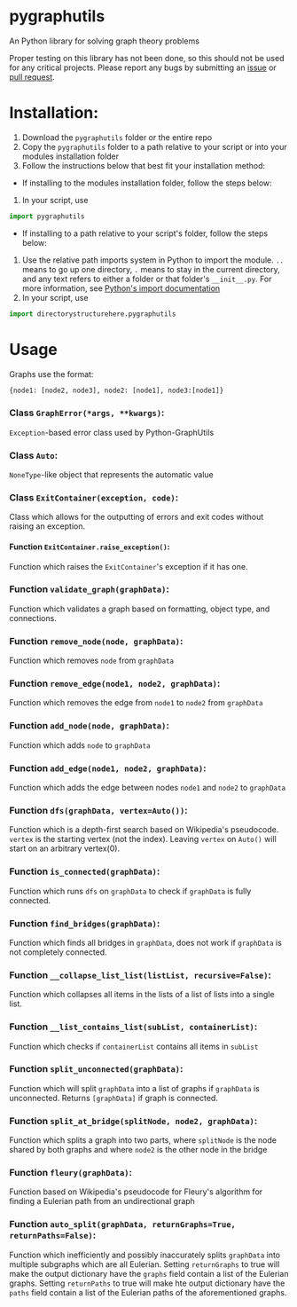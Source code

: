 # pygraphutils
 An Python library for solving graph theory problems

 Proper testing on this library has not been done, so this should not be used for any critical projects. Please report any bugs by submitting an [issue](https://github.com/ModEngineer/pygraphutils/issues) or [pull request](https://github.com/ModEngineer/pygraphutils/pulls).
# Installation:
 1. Download the `pygraphutils` folder or the entire repo
 2. Copy the `pygraphutils` folder to a path relative to your script or into your modules installation folder
 3. Follow the instructions below that best fit your installation method:
  * If installing to the modules installation folder, follow the steps below:
   1. In your script, use 
   ```python
   import pygraphutils
   ```
  * If installing to a path relative to your script's folder, follow the steps below:
   1. Use the relative path imports system in Python to import the module. `..` means to go up one directory, `.` means to stay in the current directory, and any text refers to either a folder or that folder's `__init__.py`. For more information, see [Python's import documentation](https://docs.python.org/3/reference/import.html#package-relative-imports)
   2. In your script, use 
   ```python
   import directorystructurehere.pygraphutils
   ```
# Usage

Graphs use the format:
```py
{node1: [node2, node3], node2: [node1], node3:[node1]}
```

### Class `GraphError(*args, **kwargs)`: 
`Exception`-based error class used by Python-GraphUtils

### Class `Auto`:
`NoneType`-like object that represents the automatic value

### Class `ExitContainer(exception, code)`:

Class which allows for the outputting of errors and exit codes without raising an exception.

#### Function `ExitContainer.raise_exception()`:
Function which raises the `ExitContainer`'s exception if it has one.

### Function `validate_graph(graphData)`:
Function which validates a graph based on formatting, object type, and connections.

### Function `remove_node(node, graphData)`:
Function which removes `node` from `graphData`

### Function `remove_edge(node1, node2, graphData)`:
Function which removes the edge from `node1` to `node2` from `graphData`

### Function `add_node(node, graphData)`:
Function which adds `node` to `graphData`

### Function `add_edge(node1, node2, graphData)`:
Function which adds the edge between nodes `node1` and `node2` to `graphData`

### Function `dfs(graphData, vertex=Auto())`:
Function which is a depth-first search based on Wikipedia's pseudocode. `vertex` is the starting vertex (not the index). Leaving `vertex` on `Auto()` will start on an arbitrary vertex(0).

### Function `is_connected(graphData)`:
Function which runs `dfs` on `graphData` to check if `graphData` is fully connected.

### Function `find_bridges(graphData)`:
Function which finds all bridges in `graphData`, does not work if `graphData` is not completely connected.

### Function `__collapse_list_list(listList, recursive=False)`:
Function which collapses all items in the lists of a list of lists into a single list.

### Function `__list_contains_list(subList, containerList)`:
Function which checks if `containerList` contains all items in `subList`

### Function `split_unconnected(graphData)`:
Function which will split `graphData` into a list of graphs if `graphData` is unconnected. Returns `[graphData]` if graph is connected.

### Function `split_at_bridge(splitNode, node2, graphData)`:
Function which splits a graph into two parts, where `splitNode` is the node shared by both graphs and where `node2` is the other node in the bridge

### Function `fleury(graphData)`:
Function based on Wikipedia's pseudocode for Fleury's algorithm for finding a Eulerian path from an undirectional graph

### Function `auto_split(graphData, returnGraphs=True, returnPaths=False)`:
Function which inefficiently and possibly inaccurately splits `graphData` into multiple subgraphs which are all Eulerian. Setting `returnGraphs` to true will make the output dictionary have the `graphs` field contain a list of the Eulerian graphs. Setting `returnPaths` to true will make hte output dictionary have the `paths` field contain a list of the Eulerian paths of the aforementioned graphs.
